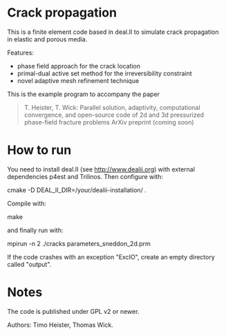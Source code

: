 # Crack propagation

This is a finite element code based in deal.II to simulate crack propagation
in elastic and porous media.

Features:
- phase field approach for the crack location
- primal-dual active set method for the irreversibility constraint
- novel adaptive mesh refinement technique

This is the example program to accompany the paper

> T. Heister, T. Wick:
> Parallel solution, adaptivity, computational convergence, and open-source code of 2d and 3d pressurized phase-field fracture problems
> ArXiv preprint (coming soon)

# How to run

You need to install deal.II (see http://www.dealii.org) with external dependencies p4est and Trilinos. Then configure with:

  cmake -D DEAL_II_DIR=/your/dealii-installation/ .

Compile with:

  make

and finally run with:

  mpirun -n 2 ./cracks parameters_sneddon_2d.prm

If the code crashes with an exception "ExcIO", create an empty directory
called "output".

# Notes

The code is published under GPL v2 or newer.

Authors: Timo Heister, Thomas Wick.